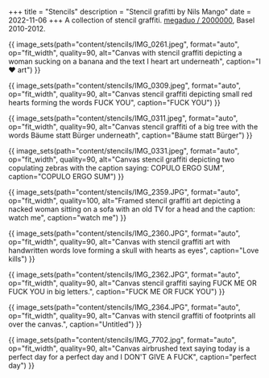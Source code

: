 +++
title = "Stencils"
description = "Stencil grafitti by Nils Mango"
date = 2022-11-06
+++
A collection of stencil graffiti. [megaduo / 2000000](/megaduo), Basel 2010-2012.

{{ image_sets(path="content/stencils/IMG_0261.jpeg", format="auto", op="fit_width", quality=90, alt="Canvas with stencil graffiti depicting a woman sucking on a banana and the text I heart art underneath", caption="I ❤️ art") }}

{{ image_sets(path="content/stencils/IMG_0309.jpeg", format="auto", op="fit_width", quality=90, alt="Canvas stencil graffiti depicting small red hearts forming the words FUCK YOU", caption="FUCK YOU") }}

{{ image_sets(path="content/stencils/IMG_0311.jpeg", format="auto", op="fit_width", quality=90, alt="Canvas stencil graffiti of a big tree with the words Bäume statt Bürger underneath", caption="Bäume statt Bürger") }}

{{ image_sets(path="content/stencils/IMG_0331.jpeg", format="auto", op="fit_width", quality=90, alt="Canvas stencil graffiti depicting two copulating zebras with the caption saying: COPULO ERGO SUM", caption="COPULO ERGO SUM") }}

{{ image_sets(path="content/stencils/IMG_2359.JPG", format="auto", op="fit_width", quality=100, alt="Framed stencil graffiti art depicting a nacked woman sitting on a sofa with an old TV for a head and the caption: watch me", caption="watch me") }}

{{ image_sets(path="content/stencils/IMG_2360.JPG", format="auto", op="fit_width", quality=90, alt="Canvas with stencil graffiti art with handwritten words love forming a skull with hearts as eyes", caption="Love kills") }}

{{ image_sets(path="content/stencils/IMG_2362.JPG", format="auto", op="fit_width", quality=90, alt="Canvas stencil graffiti saying FUCK ME OR FUCK YOU in big letters.", caption="FUCK ME OR FUCK YOU") }}

{{ image_sets(path="content/stencils/IMG_2364.JPG", format="auto", op="fit_width", quality=90, alt="Canvas with stencil graffiti of footprints all over the canvas.", caption="Untitled") }}

{{ image_sets(path="content/stencils/IMG_7702.jpg", format="auto", op="fit_width", quality=90, alt="Canvas airbrushed text saying today is a perfect day for a perfect day and I DON'T GIVE A FUCK", caption="perfect day") }}
